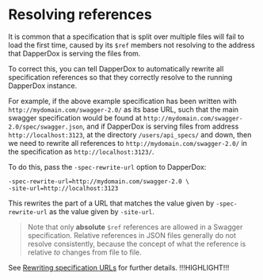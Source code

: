 # Resolving references

It is common that a specification that is split over multiple files will fail to load the first time, caused by its `$ref`
members not resolving to the address that DapperDox is serving the files from.

To correct this, you can tell DapperDox to automatically rewrite all specification references so that they correctly
resolve to the running DapperDox instance.

For example, if the above example specification has been written with `http://mydomain.com/swagger-2.0/` as its base URL,
such that the main swagger specification would be found at `http://mydomain.com/swagger-2.0/spec/swagger.json`, and if
DapperDox is serving files from address `http://localhost:3123`, at the directory `/users/api_specs/` and down,
then we need to rewrite all references to `http://mydomain.com/swagger-2.0/` in the specification as `http://localhost:3123/`.

To do this, pass the `-spec-rewrite-url` option to DapperDox:

```
-spec-rewrite-url=http://mydomain.com/swagger-2.0 \
-site-url=http://localhost:3123
```

This rewrites the part of a URL that matches the value given by `-spec-rewrite-url` as the value given by `-site-url`.

> Note that only **absolute** `$ref` references are allowed in a Swagger specification. Relative references in JSON
files generally do not resolve consistently, because the concept of what the reference is relative *to* changes from
file to file.

See [Rewriting specification URLs](/docs/rewrite-spec) for further details.
!!!HIGHLIGHT!!!
